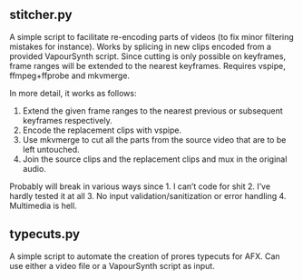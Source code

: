 ## stitcher.py

A simple script to facilitate re-encoding parts of videos (to fix minor filtering mistakes for instance).
Works by splicing in new clips encoded from a provided VapourSynth script.
Since cutting is only possible on keyframes, frame ranges will be extended to the nearest keyframes.
Requires vspipe, ffmpeg+ffprobe and mkvmerge.

In more detail, it works as follows:
1. Extend the given frame ranges to the nearest previous or subsequent keyframes respectively.
2. Encode the replacement clips with vspipe.
3. Use mkvmerge to cut all the parts from the source video that are to be left untouched.
4. Join the source clips and the replacement clips and mux in the original audio.

Probably will break in various ways since 1. I can’t code for shit 2. I’ve hardly tested it at all 3. No input validation/sanitization or error handling 4. Multimedia is hell.

## typecuts.py

A simple script to automate the creation of prores typecuts for AFX.
Can use either a video file or a VapourSynth script as input.
